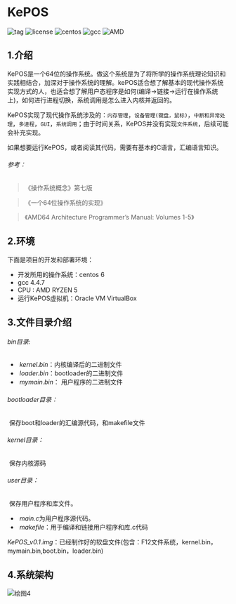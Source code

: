 # KePOS
![tag](https://img.shields.io/badge/version-v0.1-brightgreen "tag") ![license](https://img.shields.io/badge/License-Apache%202.0-blue "license") ![centos](https://img.shields.io/badge/centos-6-orange "centos") ![gcc](https://img.shields.io/badge/gcc-4.4.7-green "gcc")  ![AMD](https://img.shields.io/badge/AMD-RYZEN%205-yellowgreen,"AMD")

## 1.介绍

KePOS是一个64位的操作系统。做这个系统是为了将所学的操作系统理论知识和实践相结合，加深对于操作系统的理解。kePOS适合想了解基本的现代操作系统实现方式的人，也适合想了解用户态程序是如何(编译->链接->运行在操作系统上)，如何进行进程切换，系统调用是怎么进入内核并返回的。

KePOS实现了现代操作系统涉及的：`内存管理`，`设备管理(键盘，鼠标)`，`中断和异常处理`，`多进程`，`GUI`，`系统调用`；由于时间关系，KePOS并没有实现`文件系统`，后续可能会补充实现。

如果想要运行KePOS，或者阅读其代码，需要有基本的C语言，汇编语言知识。

###### 参考：

> 《操作系统概念》第七版

> 《一个64位操作系统的实现》

> 《AMD64 Architecture  Programmer’s Manual:  Volumes 1-5》

## 2.环境

下面是项目的开发和部署环境：

- 开发所用的操作系统：centos 6
- gcc 4.4.7
- CPU : AMD RYZEN 5
- 运行KePOS虚拟机：Oracle VM VirtualBox

## 3.文件目录介绍

###### bin目录:

- ​	*kernel.bin*：内核编译后的二进制文件
- ​	*loader.bin*：bootloader的二进制文件
- ​	*mymain.bin*： 用户程序的二进制文件

###### bootloader目录：

​	保存boot和loader的汇编源代码，和makefile文件

###### kernel目录：

​	保存内核源码

###### user目录：

​	保存用户程序和库文件。

- ​	*main.c*为用户程序源代码。
- ​    *makefile*：用于编译和链接用户程序和库.c代码

*KePOS_v0.1.img*：已经制作好的软盘文件(包含：F12文件系统，kernel.bin，mymain.bin,boot.bin，loader.bin)

## 4.系统架构

![绘图4](https://github.com/KeeProMise/image/blob/master/KePOS/KePOS架构图.gif)